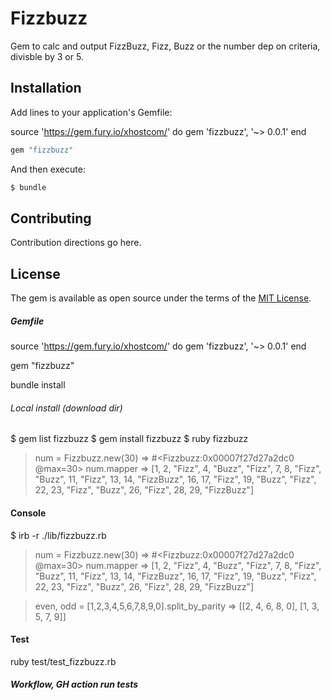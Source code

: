 # Fizzbuzz

Gem to calc and output FizzBuzz, Fizz, Buzz or the number dep on criteria, divisble by 3 or 5.

## Installation

Add lines to your application's Gemfile:

source 'https://gem.fury.io/xhostcom/' do
gem 'fizzbuzz', '~> 0.0.1'
end

```ruby
gem "fizzbuzz"
```

And then execute:

```bash
$ bundle
```

## Contributing

Contribution directions go here.

## License

The gem is available as open source under the terms of the [MIT License](https://opensource.org/licenses/MIT).

##### Gemfile

source 'https://gem.fury.io/xhostcom/' do gem 'fizzbuzz', '~> 0.0.1'
end

gem "fizzbuzz"

bundle install

###### Local install (download dir)

$ gem list fizzbuzz
$ gem install fizzbuzz
$ ruby fizzbuzz

> num = Fizzbuzz.new(30)
> => #<Fizzbuzz:0x00007f27d27a2dc0 @max=30>
> num.mapper
> => [1, 2, "Fizz", 4, "Buzz", "Fizz", 7, 8, "Fizz", "Buzz", 11, "Fizz", 13, 14, "FizzBuzz", 16, 17, "Fizz", 19, "Buzz", "Fizz", 22, 23, "Fizz", "Buzz", 26, "Fizz", 28, 29, "FizzBuzz"]

#### Console

$ irb -r ./lib/fizzbuzz.rb

> num = Fizzbuzz.new(30)
> => #<Fizzbuzz:0x00007f27d27a2dc0 @max=30>
> num.mapper
> => [1, 2, "Fizz", 4, "Buzz", "Fizz", 7, 8, "Fizz", "Buzz", 11, "Fizz", 13, 14, "FizzBuzz", 16, 17, "Fizz", 19, "Buzz", "Fizz", 22, 23, "Fizz", "Buzz", 26, "Fizz", 28, 29, "FizzBuzz"]

> even, odd = [1,2,3,4,5,6,7,8,9,0].split_by_parity
> => [[2, 4, 6, 8, 0], [1, 3, 5, 7, 9]]

#### Test

ruby test/test_fizzbuzz.rb

##### Workflow, GH action run tests
